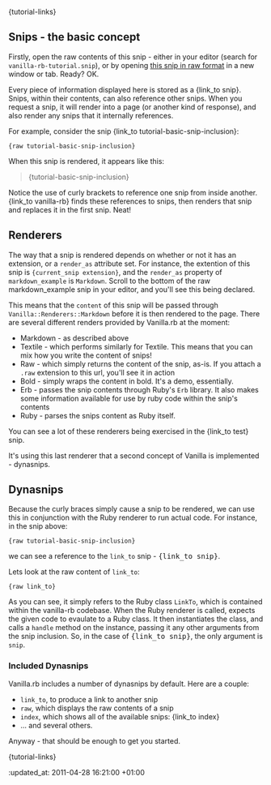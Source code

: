 {tutorial-links}

Snips - the basic concept
------------

Firstly, open the raw contents of this snip - either in your editor (search for `vanilla-rb-tutorial.snip`), or by opening <a href="{current_snip name}.raw">this snip in raw format</a> in a new window or tab. Ready? OK.

Every piece of information displayed here is stored as a {link_to snip}. Snips, within their contents, can also reference other snips. When you request a snip, it will render into a page (or another kind of response), and also render any snips that it internally references.

For example, consider the snip {link_to tutorial-basic-snip-inclusion}:

    {raw tutorial-basic-snip-inclusion}

When this snip is rendered, it appears like this:

> {tutorial-basic-snip-inclusion}

Notice the use of curly brackets to reference one snip from inside another. {link_to vanilla-rb} finds these references to snips, then renders that snip and replaces it in the first snip. Neat!

Renderers
--------

The way that a snip is rendered depends on whether or not it has an extension, or a `render_as` attribute set. For instance, the extention of this snip is `{current_snip extension}`, and the `render_as` property of `markdown_example` is `Markdown`. Scroll to the bottom of the raw markdown_example snip in your editor, and you'll see this being declared.

This means that the `content` of this snip will be passed through `Vanilla::Renderers::Markdown` before it is then rendered to the page. There are several different renders provided by Vanilla.rb at the moment:

  * Markdown - as described above
  * Textile - which performs similarly for Textile. This means that you can mix how you write the content of snips!
  * Raw - which simply returns the content of the snip, as-is. If you attach a `.raw` extension to this url, you'll see it in action
  * Bold - simply wraps the content in bold. It's a demo, essentially.
  * Erb - passes the snip contents through Ruby's `Erb` library. It also makes some information available for use by ruby code within the snip's contents
  * Ruby - parses the snips content as Ruby itself.

You can see a lot of these renderers being exercised in the {link_to test} snip.

It's using this last renderer that a second concept of Vanilla is implemented - dynasnips.


Dynasnips
--------

Because the curly braces simply cause a snip to be rendered, we can use this in conjunction with the Ruby renderer to run actual code. For instance, in the snip above:

    {raw tutorial-basic-snip-inclusion}

we can see a reference to the `link_to` snip - <tt>&#123;link\_to snip&#125;</tt>.

Lets look at the raw content of `link_to`:

    {raw link_to}

As you can see, it simply refers to the Ruby class `LinkTo`, which is contained within the vanilla-rb codebase. When the Ruby renderer is called, expects the given code to evaulate to a Ruby class. It then instantiates the class, and calls a `handle` method on the instance, passing it any other arguments from the snip inclusion. So, in the case of <tt>&#123;link\_to snip&#125;</tt>, the only argument is `snip`.

### Included Dynasnips

Vanilla.rb includes a number of dynasnips by default. Here are a couple:

  * `link_to`, to produce a link to another snip
  * `raw`, which displays the raw contents of a snip
  * `index`, which shows all of the available snips: {link_to index}
  * ... and several others.


Anyway - that should be enough to get you started.

{tutorial-links}


:updated_at: 2011-04-28 16:21:00 +01:00